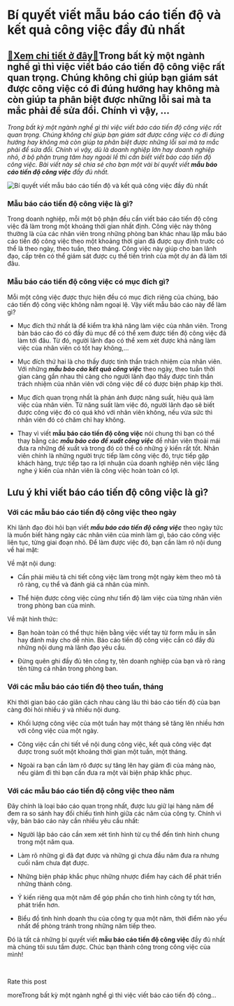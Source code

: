 Bí quyết viết mẫu báo cáo tiến độ và kết quả công việc đầy đủ nhất
==================================================================

[:gift:Xem chi tiết ở đây:gift:](https://hddtvn.com/bi-quyet-viet-mau-bao-cao-tien-do-va-ket-qua-cong-viec-day-du-nhat/)Trong bất kỳ một ngành nghề gì thì việc viết báo cáo tiến độ công việc rất quan trọng. Chúng không chỉ giúp bạn giám sát được công việc có đi đúng hướng hay không mà còn giúp ta phân biệt được những lỗi sai mà ta mắc phải để sửa đổi. Chính vì vậy, …
---------------------------------------------------------------------------------------------------------------------------------------------------------------------------------------------------------------------------------------------------------

*Trong bất kỳ một ngành nghề gì thì việc viết báo cáo tiến độ công việc rất quan trọng. Chúng không chỉ giúp bạn giám sát được công việc có đi đúng hướng hay không mà còn giúp ta phân biệt được những lỗi sai mà ta mắc phải để sửa đổi. Chính vì vậy, dù là doanh nghiệp lớn hay doanh nghiệp nhỏ, ở bộ phận trung tâm hay ngoài lề thì cần biết viết báo cáo tiến độ công việc. Bài viết này sẽ chia sẻ cho bạn một vài bí quyết viết* ***mẫu báo cáo tiến độ công việc*** *đầy đủ nhất.*


![Bí quyết viết mẫu báo cáo tiến độ và kết quả công việc đầy đủ nhất](https://hddtvn.com/wp-content/uploads/2021/01/two-businessmen-analysis-business-graph-papers-having-discussion-office_38391-907.jpg)


### Mẫu báo cáo tiến độ công việc là gì?


Trong doanh nghiệp, mỗi một bộ phận đều cần viết báo cáo tiến độ công việc đã làm trong một khoảng thời gian nhất định. Công việc này thông thường là của các nhân viên trong những phòng ban khác nhau lập mẫu báo cáo tiến độ công việc theo một khoảng thời gian đã được quy định trước có thể là theo ngày, theo tuần, theo tháng. Công việc này giúp cho ban lãnh đạo, cấp trên có thể giám sát được cụ thể tiến trình của một dự án đã làm tới đâu.


### Mẫu báo cáo tiến độ công việc có mục đích gì?


Mỗi một công việc được thực hiện đều có mục đích riêng của chúng, báo cáo tiến độ công việc không nằm ngoại lệ. Vậy viết mẫu báo cáo này để làm gì?




* Mục đích thứ nhất là để kiểm tra khả năng làm việc của nhân viên. Trong bản báo cáo đó có đầy đủ mục để có thể xem được tiến độ công việc đã làm tới đâu. Từ đó, người lãnh đạo có thể xem xét được khả năng làm việc của nhân viên có tốt hay không,…

* Mục đích thứ hai là cho thấy được tinh thần trách nhiệm của nhân viên. Với những ***mẫu báo cáo kết quả công việc*** theo ngày, theo tuần thời gian càng gần nhau thì càng cho người lãnh đạo thấy được tinh thần trách nhiệm của nhân viên với công việc để có được biện pháp kịp thời.

* Mục đích quan trọng nhất là phản ánh được năng suất, hiệu quả làm việc của nhân viên. Từ năng suất làm việc đó, người lãnh đạo sẽ biết được công việc đó có quá khó với nhân viên không, nếu vừa sức thì nhân viên đó có chăm chỉ hay không.

* Thay vì viết **mẫu báo cáo tiến độ công việc** nói chung thì bạn có thể thay bằng các ***mẫu báo cáo đề xuất công việc*** để nhân viên thoải mái đưa ra những đề xuất và trong đó có thể có những ý kiến rất tốt. Nhân viên chính là những người trực tiếp làm công việc đó, trực tiếp gặp khách hàng, trực tiếp tạo ra lợi nhuận của doanh nghiệp nên việc lắng nghe ý kiến của nhân viên là công việc hoàn toàn có lợi.



Lưu ý khi viết báo cáo tiến độ công việc là gì?
-----------------------------------------------


### Với các mẫu báo cáo tiến độ công việc theo ngày


Khi lãnh đạo đòi hỏi bạn viết ***mẫu báo cáo tiến độ công việc*** theo ngày tức là muốn biết hàng ngày các nhân viên của mình làm gì, báo cáo công việc liên tục, từng giai đoạn nhỏ. Để làm được việc đó, bạn cần làm rõ nội dung về hai mặt:


Về mặt nội dung:




* Cần phải miêu tả chi tiết công việc làm trong một ngày kèm theo mô tả rõ ràng, cụ thể và đánh giá cá nhân của mình.

* Thể hiện được công việc cũng như tiến độ làm việc của từng nhân viên trong phòng ban của mình.



Về mặt hình thức:




* Bạn hoàn toàn có thể thực hiện bằng việc viết tay từ form mẫu in sẵn hay đánh máy cho dễ nhìn. Báo cáo tiến độ công việc cần có đầy đủ những nội dung mà lãnh đạo yêu cầu.

* Đừng quên ghi đầy đủ tên công ty, tên doanh nghiệp của bạn và rõ ràng tên từng cá nhân trong phòng ban.



### Với các mẫu báo cáo tiến độ theo tuần, tháng


Khi thời gian báo cáo giãn cách nhau càng lâu thì báo cáo tiến độ của bạn càng đòi hỏi nhiều ý và nhiều nội dung.




* Khối lượng công việc của một tuần hay một tháng sẽ tăng lên nhiều hơn với công việc của một ngày.

* Công việc cần chi tiết về nội dung công việc, kết quả công việc đạt được trong suốt một khoảng thời gian một tuần, một tháng.

* Ngoài ra bạn cần làm rõ được sự tăng lên hay giảm đi của mảng nào, nếu giảm đi thì bạn cần đưa ra một vài biện pháp khắc phục.



### Với các mẫu báo cáo tiến độ công việc theo năm


Đây chính là loại báo cáo quan trọng nhất, được lưu giữ lại hàng năm để đem ra so sánh hay đối chiếu tình hình giữa các năm của công ty. Chính vì vậy, bản báo cáo này cần nhiều yêu cầu nhất:




* Người lập báo cáo cần xem xét tình hình từ cụ thể đến tình hình chung trong một năm qua.

* Làm rõ những gì đã đạt được và những gì chưa đầu năm đưa ra nhưng cuối năm chưa đạt được.

* Những biện pháp khắc phục những nhược điểm hay cách để phát triển những thành công.

* Ý kiến riêng qua một năm để góp phần cho tình hình công ty tốt hơn, phát triển hơn.

* Biểu đồ tình hình doanh thu của công ty qua một năm, thời điểm nào yếu nhất để phòng tránh trong những năm tiếp theo.



Đó là tất cả những bí quyết viết **mẫu báo cáo tiến độ công việc** đầy đủ nhất mà chúng tôi sưu tầm được. Chúc bạn thành công trong công việc của mình!


 








































Rate this post


moreTrong bất kỳ một ngành nghề gì thì việc viết báo cáo tiến độ công…

